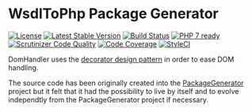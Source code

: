 # WsdlToPhp Package Generator
[![License](https://poser.pugx.org/wsdltophp/domhandler/license)](https://packagist.org/packages/wsdltophp/domhandler)
[![Latest Stable Version](https://poser.pugx.org/wsdltophp/domhandler/version.png)](https://packagist.org/packages/wsdltophp/domhandler)
[![Build Status](https://travis-ci.org/WsdlToPhp/DomHandler.svg)](https://travis-ci.org/WsdlToPhp/DomHandler)
[![PHP 7 ready](http://php7ready.timesplinter.ch/WsdlToPhp/DomHandler/badge.svg)](https://travis-ci.org/WsdlToPhp/DomHandler)
[![Scrutinizer Code Quality](https://scrutinizer-ci.com/g/WsdlToPhp/DomHandler/badges/quality-score.png?b=develop)](https://scrutinizer-ci.com/g/WsdlToPhp/DomHandler/?branch=develop)
[![Code Coverage](https://scrutinizer-ci.com/g/WsdlToPhp/DomHandler/badges/coverage.png?b=develop)](https://scrutinizer-ci.com/g/WsdlToPhp/DomHandler/?branch=develop)
[![StyleCI](https://styleci.io/repos/87977980/shield)](https://styleci.io/repos/87977980)

DomHandler uses the [decorator design pattern](https://en.wikipedia.org/wiki/Decorator_pattern) in order to ease DOM handling.

The source code has been originally created into the [PackageGenerator](https://github.com/WsdlToPhp/PackageGenerator) project but it felt that it had the possibility to live by itself and to evolve independtly from the PackageGenerator project if necessary.

